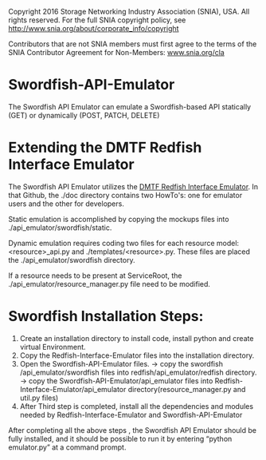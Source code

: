 Copyright 2016 Storage Networking Industry Association (SNIA), USA. All rights reserved. For the full SNIA copyright policy, see http://www.snia.org/about/corporate_info/copyright

Contributors that are not SNIA members must first agree to the terms of the SNIA Contributor Agreement for Non-Members:  www.snia.org/cla 

# Swordfish-API-Emulator
The Swordfish API Emulator can emulate a Swordfish-based API statically (GET) or dynamically (POST, PATCH, DELETE)

# Extending the DMTF Redfish Interface Emulator
The Swordfish API Emulator utilizes the [DMTF Redfish Interface Emulator](https://github.com/DMTF/Redfish-Interface-Emulator). In that Github, the ./doc directory contains two HowTo's: one for emulator users and the other for developers.

Static emulation is accomplished by copying the mockups files into ./api_emulator/swordfish/static.

Dynamic emulation requires coding two files for each resource model: <resource\>\_api.py and ./templates/<resource\>.py. These files are placed the ./api_emulator/swordfish directory.

If a resource needs to be present at ServiceRoot, the ./api\_emulator/resource_manager.py file need to be modified.




# Swordfish Installation Steps:

1. Create an installation directory to install code, install python and create virtual Environment.
2. Copy the Redfish-Interface-Emulator files into the installation directory.
3. Open the Swordfish-API-Emulator files.
  -> copy the swordfish /api_emulator/swordfish files into redfish/api_emulator/redfish directory.
  -> copy the Swordfish-API-Emulator/api_emulator files into Redfish-Interface-Emulator/api_emulator directory(resource_manager.py and util.py files)
4. After Third step is completed, install all the dependencies and modules needed by Redfish-Interface-Emulator and Swordfish-API-Emulator


After completing all the above steps , the Swordfish API Emulator should be fully installed, and it should be possible to run it by entering “python emulator.py” at a command prompt.


